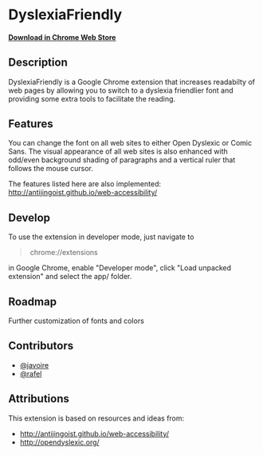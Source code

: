 DyslexiaFriendly
================

#### [Download in Chrome Web Store](https://chrome.google.com/webstore/detail/dyslexia-friendly/miepjgfkkommhllbbjaedffcpkncboeo)

Description
-----------

DyslexiaFriendly is a Google Chrome extension that increases readabilty of web pages by allowing you to switch to a dyslexia friendlier font and providing some extra tools to facilitate the reading.

Features
--------

You can change the font on all web sites to either Open Dyslexic or Comic Sans. The visual appearance of all web sites is also enhanced with odd/even background shading of paragraphs and a vertical ruler that follows the mouse cursor.

The features listed here are also implemented: http://antijingoist.github.io/web-accessibility/

Develop
-----

To use the extension in developer mode, just navigate to

> chrome://extensions

in Google Chrome, enable "Developer mode", click "Load unpacked extension" and select the app/ folder.

Roadmap
-------

Further customization of fonts and colors

Contributors
-------

* [@javoire](https://github.com/javoire)
* [@rafel](https://github.com/rafel)

Attributions
--------

This extension is based on resources and ideas from:

* http://antijingoist.github.io/web-accessibility/
* http://opendyslexic.org/
